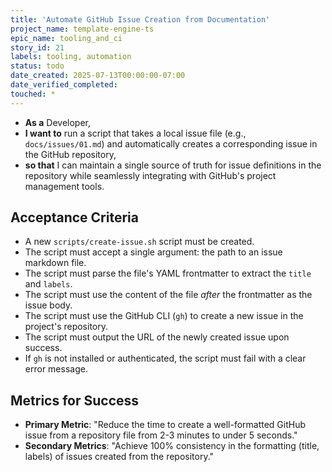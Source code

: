 ```yaml
---
title: 'Automate GitHub Issue Creation from Documentation'
project_name: template-engine-ts
epic_name: tooling_and_ci
story_id: 21
labels: tooling, automation
status: todo
date_created: 2025-07-13T00:00:00-07:00
date_verified_completed: 
touched: *
---
```


- **As a** Developer,
- **I want to** run a script that takes a local issue file (e.g., `docs/issues/01.md`) and automatically creates a corresponding issue in the GitHub repository,
- **so that** I can maintain a single source of truth for issue definitions in the repository while seamlessly integrating with GitHub's project management tools.

## Acceptance Criteria

- A new `scripts/create-issue.sh` script must be created.
- The script must accept a single argument: the path to an issue markdown file.
- The script must parse the file's YAML frontmatter to extract the `title` and `labels`.
- The script must use the content of the file _after_ the frontmatter as the issue body.
- The script must use the GitHub CLI (`gh`) to create a new issue in the project's repository.
- The script must output the URL of the newly created issue upon success.
- If `gh` is not installed or authenticated, the script must fail with a clear error message.

## Metrics for Success

- **Primary Metric**: "Reduce the time to create a well-formatted GitHub issue from a repository file from 2-3 minutes to under 5 seconds."
- **Secondary Metrics**: "Achieve 100% consistency in the formatting (title, labels) of issues created from the repository."
